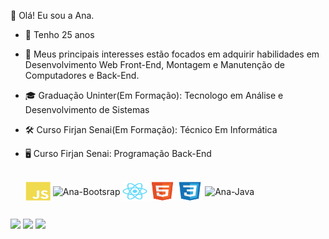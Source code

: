 👋 Olá! Eu sou a Ana.

- 🎂 Tenho 25 anos
- 👀 Meus principais interesses estão focados em adquirir habilidades em Desenvolvimento Web Front-End, Montagem e Manutenção de Computadores e Back-End.
- 🎓 Graduação Uninter(Em Formação): Tecnologo em Análise e Desenvolvimento de Sistemas
- 🛠️ Curso Firjan Senai(Em Formação): Técnico Em Informática
- 🖥️ Curso Firjan Senai: Programação Back-End

  <div style="display: inline_block"><br>
  <img align="center" alt="Ana-Js" height="30" width="40" src="https://raw.githubusercontent.com/devicons/devicon/master/icons/javascript/javascript-plain.svg">
  <img align="center" alt="Ana-Bootsrap" height="30" width="40" src="https://cdn.jsdelivr.net/gh/devicons/devicon@latest/icons/bootstrap/bootstrap-original.svg">
  <img align="center" alt="Ana-React" height="30" width="40" src="https://raw.githubusercontent.com/devicons/devicon/master/icons/react/react-original.svg">
  <img align="center" alt="Ana-HTML" height="30" width="40" src="https://raw.githubusercontent.com/devicons/devicon/master/icons/html5/html5-original.svg">
  <img align="center" alt="Ana-CSS" height="30" width="40" src="https://raw.githubusercontent.com/devicons/devicon/master/icons/css3/css3-original.svg">
  <img align="center" alt="Ana-Java" height="30" width="40" src="https://cdn.jsdelivr.net/gh/devicons/devicon@latest/icons/java/java-original.svg">
</div>
  

  ##
 
<div> 
  <a href="https://www.instagram.com/sweetieab/" target="_blank"><img src="https://img.shields.io/badge/-Instagram-%23E4405F?style=for-the-badge&logo=instagram&logoColor=white" target="_blank"></a>
  <a href = "mailto:anabeatrizgomes3@gmail.com"><img src="https://img.shields.io/badge/-Gmail-%23333?style=for-the-badge&logo=gmail&logoColor=white" target="_blank"></a>
  <a href="https://www.linkedin.com/in/ana-beatriz-gomes-62b52070/" target="_blank"><img src="https://img.shields.io/badge/-LinkedIn-%230077B5?style=for-the-badge&logo=linkedin&logoColor=white" target="_blank"></a> 
  
</div>



